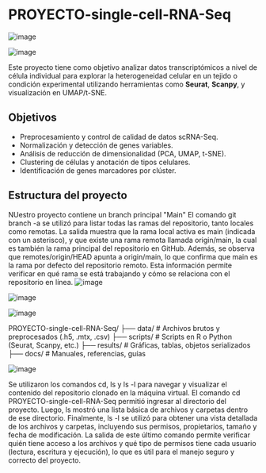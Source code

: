 # PROYECTO-single-cell-RNA-Seq

![image](https://github.com/user-attachments/assets/c95ab11c-9166-482e-a2ea-650c38ee93ad)


![image](https://github.com/user-attachments/assets/096afa6e-1ce9-4a9a-9d27-31e5c165f553)


Este proyecto tiene como objetivo analizar datos transcriptómicos a nivel de célula individual para explorar la heterogeneidad celular en un tejido o condición experimental utilizando herramientas como **Seurat**, **Scanpy**, y visualización en UMAP/t-SNE.

## Objetivos

- Preprocesamiento y control de calidad de datos scRNA-Seq.
- Normalización y detección de genes variables.
- Análisis de reducción de dimensionalidad (PCA, UMAP, t-SNE).
- Clustering de células y anotación de tipos celulares.
- Identificación de genes marcadores por clúster.

## Estructura del proyecto
NUestro proyecto contiene un branch principal "Main"
El comando git branch -a se utilizó para listar todas las ramas del repositorio, tanto locales como remotas. La salida muestra que la rama local activa es main (indicada con un asterisco), y que existe una rama remota llamada origin/main, la cual es también la rama principal del repositorio en GitHub. Además, se observa que remotes/origin/HEAD apunta a origin/main, lo que confirma que main es la rama por defecto del repositorio remoto. Esta información permite verificar en qué rama se está trabajando y cómo se relaciona con el repositorio en línea.
![image](https://github.com/user-attachments/assets/072c8e96-8197-4c46-a3ba-8fa221b5a2d8)

![image](https://github.com/user-attachments/assets/8db462a0-d420-48ce-a86e-d0b2aa638ce1)

![image](https://github.com/user-attachments/assets/b660446b-c8a0-439f-8152-338ff6a9c265)

PROYECTO-single-cell-RNA-Seq/
├── data/ # Archivos brutos y preprocesados (.h5, .mtx, .csv)
├── scripts/ # Scripts en R o Python (Seurat, Scanpy, etc.)
├── results/ # Gráficas, tablas, objetos serializados
├── docs/ # Manuales, referencias, guías

![image](https://github.com/user-attachments/assets/6015e67f-a15c-4d59-959d-4b17ae4bbe59)

Se utilizaron los comandos cd, ls y ls -l para navegar y visualizar el contenido del repositorio clonado en la máquina virtual. El comando cd PROYECTO-single-cell-RNA-Seq permitió ingresar al directorio del proyecto. Luego, ls mostró una lista básica de archivos y carpetas dentro de ese directorio. Finalmente, ls -l se utilizó para obtener una vista detallada de los archivos y carpetas, incluyendo sus permisos, propietarios, tamaño y fecha de modificación. La salida de este último comando permite verificar quién tiene acceso a los archivos y qué tipo de permisos tiene cada usuario (lectura, escritura y ejecución), lo que es útil para el manejo seguro y correcto del proyecto.

